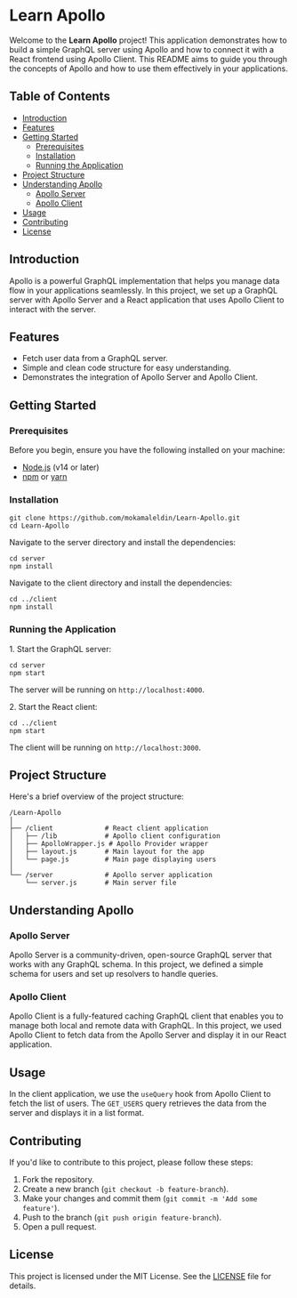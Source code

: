 <!DOCTYPE html>
<html lang="en">
<head>
    <meta charset="UTF-8">
    <meta name="viewport" content="width=device-width, initial-scale=1.0">
</head>
<body>

<h1>Learn Apollo</h1>

<p>Welcome to the <strong>Learn Apollo</strong> project! This application demonstrates how to build a simple GraphQL server using Apollo and how to connect it with a React frontend using Apollo Client. This README aims to guide you through the concepts of Apollo and how to use them effectively in your applications.</p>

<h2>Table of Contents</h2>
<ul>
    <li><a href="#introduction">Introduction</a></li>
    <li><a href="#features">Features</a></li>
    <li><a href="#getting-started">Getting Started</a>
        <ul>
            <li><a href="#prerequisites">Prerequisites</a></li>
            <li><a href="#installation">Installation</a></li>
            <li><a href="#running-the-application">Running the Application</a></li>
        </ul>
    </li>
    <li><a href="#project-structure">Project Structure</a></li>
    <li><a href="#understanding-apollo">Understanding Apollo</a>
        <ul>
            <li><a href="#apollo-server">Apollo Server</a></li>
            <li><a href="#apollo-client">Apollo Client</a></li>
        </ul>
    </li>
    <li><a href="#usage">Usage</a></li>
    <li><a href="#contributing">Contributing</a></li>
    <li><a href="#license">License</a></li>
</ul>

<h2 id="introduction">Introduction</h2>
<p>Apollo is a powerful GraphQL implementation that helps you manage data flow in your applications seamlessly. In this project, we set up a GraphQL server with Apollo Server and a React application that uses Apollo Client to interact with the server.</p>

<h2 id="features">Features</h2>
<ul>
    <li>Fetch user data from a GraphQL server.</li>
    <li>Simple and clean code structure for easy understanding.</li>
    <li>Demonstrates the integration of Apollo Server and Apollo Client.</li>
</ul>

<h2 id="getting-started">Getting Started</h2>

<h3 id="prerequisites">Prerequisites</h3>
<p>Before you begin, ensure you have the following installed on your machine:</p>
<ul>
    <li><a href="https://nodejs.org/en/download/">Node.js</a> (v14 or later)</li>
    <li><a href="https://www.npmjs.com/get-npm">npm</a> or <a href="https://yarnpkg.com/getting-started/install">yarn</a></li>
</ul>

<h3 id="installation">Installation</h3>
<pre><code>git clone https://github.com/mokamaleldin/Learn-Apollo.git
cd Learn-Apollo
</code></pre>
<p>Navigate to the server directory and install the dependencies:</p>
<pre><code>cd server
npm install
</code></pre>
<p>Navigate to the client directory and install the dependencies:</p>
<pre><code>cd ../client
npm install
</code></pre>

<h3 id="running-the-application">Running the Application</h3>
<p>1. Start the GraphQL server:</p>
<pre><code>cd server
npm start
</code></pre>
<p>The server will be running on <code>http://localhost:4000</code>.</p>
<p>2. Start the React client:</p>
<pre><code>cd ../client
npm start
</code></pre>
<p>The client will be running on <code>http://localhost:3000</code>.</p>

<h2 id="project-structure">Project Structure</h2>
<p>Here's a brief overview of the project structure:</p>
<pre><code>/Learn-Apollo
│
├── /client             # React client application
│   ├── /lib            # Apollo client configuration
│   ├── ApolloWrapper.js # Apollo Provider wrapper
│   ├── layout.js       # Main layout for the app
│   └── page.js         # Main page displaying users
│
└── /server             # Apollo server application
    └── server.js       # Main server file
</code></pre>

<h2 id="understanding-apollo">Understanding Apollo</h2>

<h3 id="apollo-server">Apollo Server</h3>
<p>Apollo Server is a community-driven, open-source GraphQL server that works with any GraphQL schema. In this project, we defined a simple schema for users and set up resolvers to handle queries.</p>

<h3 id="apollo-client">Apollo Client</h3>
<p>Apollo Client is a fully-featured caching GraphQL client that enables you to manage both local and remote data with GraphQL. In this project, we used Apollo Client to fetch data from the Apollo Server and display it in our React application.</p>

<h2 id="usage">Usage</h2>
<p>In the client application, we use the <code>useQuery</code> hook from Apollo Client to fetch the list of users. The <code>GET_USERS</code> query retrieves the data from the server and displays it in a list format.</p>

<h2 id="contributing">Contributing</h2>
<p>If you'd like to contribute to this project, please follow these steps:</p>
<ol>
    <li>Fork the repository.</li>
    <li>Create a new branch (<code>git checkout -b feature-branch</code>).</li>
    <li>Make your changes and commit them (<code>git commit -m 'Add some feature'</code>).</li>
    <li>Push to the branch (<code>git push origin feature-branch</code>).</li>
    <li>Open a pull request.</li>
</ol>

<h2 id="license">License</h2>
<p>This project is licensed under the MIT License. See the <a href="LICENSE">LICENSE</a> file for details.</p>

</body>
</html>
